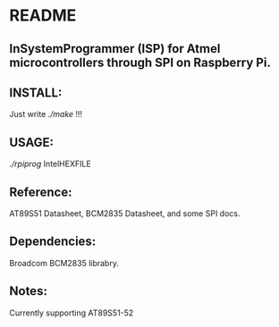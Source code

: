 # README #

InSystemProgrammer (ISP) for Atmel microcontrollers through SPI on Raspberry Pi.
--------------------------------------------

INSTALL: </br>
---------------
Just write <i>./make</i> !!!

USAGE: </br>
--------------
<i>./rpiprog</i> IntelHEXFILE


Reference: </br>
--------------
AT89S51 Datasheet, BCM2835 Datasheet, and some SPI docs.

Dependencies: </br>
--------------
Broadcom BCM2835 librabry.

Notes:</br>
--------------
Currently supporting AT89S51-52
